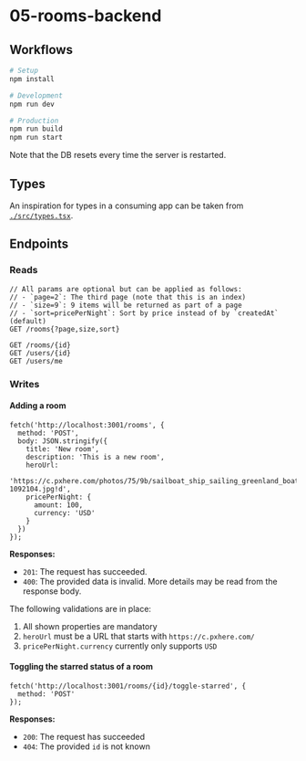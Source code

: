 # 05-rooms-backend

## Workflows

```sh
# Setup
npm install

# Development
npm run dev

# Production
npm run build
npm run start
```

Note that the DB resets every time the server is restarted.

## Types

An inspiration for types in a consuming app can be taken from [`./src/types.tsx`](./src/types.tsx).

## Endpoints

### Reads

```tsx
// All params are optional but can be applied as follows:
// - `page=2`: The third page (note that this is an index)
// - `size=9`: 9 items will be returned as part of a page
// - `sort=pricePerNight`: Sort by price instead of by `createdAt` (default)
GET /rooms{?page,size,sort}

GET /rooms/{id}
GET /users/{id}
GET /users/me
```

### Writes

#### Adding a room

```tsx
fetch('http://localhost:3001/rooms', {
  method: 'POST',
  body: JSON.stringify({
    title: 'New room',
    description: 'This is a new room',
    heroUrl:
      'https://c.pxhere.com/photos/75/9b/sailboat_ship_sailing_greenland_boat-1092104.jpg!d',
    pricePerNight: {
      amount: 100,
      currency: 'USD'
    }
  })
});
```

**Responses:**

- `201`: The request has succeeded.
- `400`: The provided data is invalid. More details may be read from the response body.

The following validations are in place:

1. All shown properties are mandatory
2. `heroUrl` must be a URL that starts with `https://c.pxhere.com/`
3. `pricePerNight.currency` currently only supports `USD`

#### Toggling the starred status of a room

```tsx
fetch('http://localhost:3001/rooms/{id}/toggle-starred', {
  method: 'POST'
});
```

**Responses:**

- `200`: The request has succeeded
- `404`: The provided `id` is not known
